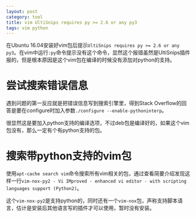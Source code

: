 ```yaml
---
layout: post
category: tool
title: vim UltiSnips requires py >= 2.6 or any py3
tags: vim python
---
```


在Ubuntu 16.04安装好vim包后提示`UltiSnips requires py >= 2.6 or any py3`。在vim中运行`:py`命令提示没有这个命令，显然这个报错虽然是UltiSnips插件报的，但是根本原因是这个vim包在编译的时候没有添加对python的支持。

# 尝试搜索错误信息
遇到问题的第一反应就是把错误信息写到搜索引擎里，得到Stack Overflow的回答是要在configure时加入参数`./configure --enable-pythoninterp`。

很显然这是要加入python支持的编译选项，不过deb包是编译好的，如果这个vim包没有，那么一定有个有python支持的包。

# 搜索带python支持的vim包

使用`apt-cache search vim`命令搜索所有vim相关的包，通过查看简要介绍发现这样一行`vim-nox-py2 - Vi IMproved - enhanced vi editor - with scripting languages support (Python2)`。

这个`vim-nox-py2`是支持python的，同时还有一个`vim-nox`包，声称支持脚本语言，估计是安装后其他语言写的插件才可以使用，暂时没有安装。
